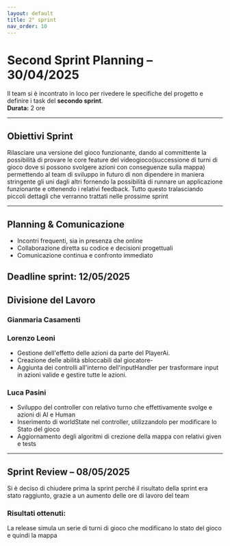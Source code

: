 ```yaml
---
layout: default
title: 2° sprint
nav_order: 10
---
```


# Second Sprint Planning – 30/04/2025

Il team si è incontrato in loco per rivedere le specifiche del progetto e
definire i task del **secondo sprint**.  
**Durata:** 2 ore

---

## Obiettivi Sprint
Rilasciare una versione del gioco funzionante,
dando al committente la possibilità di provare le core feature del videogioco(successione di turni di gioco dove
si possono svolgere azioni con conseguenze sulla mappa)
permettendo al team di sviluppo in futuro di non dipendere in maniera stringente gli uni dagli altri fornendo la
possibilità di runnare un applicazione funzionante e ottenendo i relativi feedback.
Tutto questo tralasciando piccoli dettagli che verranno trattati nelle prossime sprint


---

## Planning & Comunicazione
- Incontri frequenti, sia in presenza che online
- Collaborazione diretta su codice e decisioni progettuali
- Comunicazione continua e confronto immediato

**Deadline sprint:** 12/05/2025
---

## Divisione del Lavoro


### Gianmaria Casamenti


### Lorenzo Leoni
- Gestione dell'effetto delle azioni da parte del PlayerAi.
- Creazione delle abilità sbloccabili dal giocatore-
- Aggiunta dei controlli all'interno dell'inputHandler per trasformare input in azioni valide e gestire tutte le azioni.

### Luca Pasini

- Sviluppo del controller con relativo turno che effettivamente svolge e azioni di AI e Human
- Inserimento di worldState nel controller, utilizzandolo per modificare lo Stato del gioco
- Aggiornamento degli algoritmi di crezione della mappa con relativi given e tests

---

## Sprint Review – 08/05/2025

Si è deciso di chiudere prima la sprint perché il risultato della sprint era stato raggiunto, grazie a un aumento delle 
ore di lavoro del team 

### Risultati ottenuti:
La release simula un serie di turni di gioco che modificano lo stato del gioco e quindi la mappa


